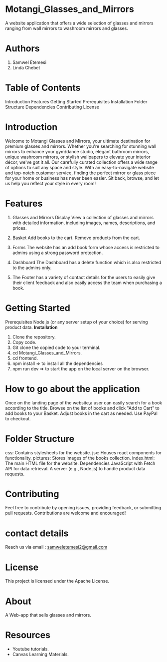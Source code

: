 # Motangi_Glasses_and_Mirrors
A website application that offers a wide selection of glasses and mirrors ranging from wall mirrors to washroom mirrors and glasses.

# Authors
<ol>
<li>Samwel Etemesi</li>
<li>Linda Chebet</li>
</ol>

# Table of Contents
Introduction Features 
Getting Started 
Prerequisites 
Installation 
Folder Structure 
Dependencies 
Contributing License

# Introduction
Welcome to Motangi Glasses and Mirrors, your ultimate destination for premium glasses and mirrors. Whether you're searching for stunning wall mirrors to enhance your gym/dance studio, elegant bathroom mirrors, unique washroom mirrors, or stylish wallpapers to elevate your interior décor, we've got it all. Our carefully curated collection offers a wide range of options to suit any space and style. With an easy-to-navigate website and top-notch customer service, finding the perfect mirror or glass piece for your home or business has never been easier. Sit back, browse, and let us help you reflect your style in every room!
# Features
1. Glasses and Mirrors Display
View a collection of glasses and mirrors with detailed information, including images, names, descriptions, and prices.

2. Basket
Add books to the cart. 
Remove products from the cart.

3. Forms
The website has an add book form whose access is restricted to admins using a strong password protection.

4. Dashboard
The Dashboard has a delete function which is also restricted to the admins only.

5. The Footer has a variety of contact details for the users to easily give their client feedback and also easily access the team when purchasing a book.


# Getting Started
Prerequisites Node.js (or any server setup of your choice) for serving product data. 
<b>Installation </b>
<ol>
    <li>Clone the repository. </li>   
    <li>Copy code. </li>   
    <li>Git clone the copied code to your terminal. </li>   
    <li>cd Motangi_Glasses_and_Mirrors. </li>   
    <li>cd frontend. </li> 
    <li>npm install => to install all the dependencies </li>
    <li>npm run dev => to start the app on the local server on the browser. </li> 
</ol>

# How to go about the application
Once on the landing page of the website,a user can easily search for a book according to the title.
Browse on the list of books and click "Add to Cart" to add books to your Basket. 
Adjust books in the cart as needed. 
Use PayPal to checkout.

# Folder Structure
css: Contains stylesheets for the website. 
jsx: Houses react components for functionality. pictures: Stores images of the books collection. 
index.html: The main HTML file for the website. 
Dependencies JavaScript with Fetch API for data retrieval. 
A server (e.g., Node.js) to handle product data requests. 
# Contributing 
Feel free to contribute by opening issues, providing feedback, or submitting pull requests. 
Contributions are welcome and encouraged!

# contact details
Reach us via email : samweletemesi2@gmail.com

# License
This project is licensed under the Apache License.

# About
A Web-app that sells glasses and mirrors.

# Resources
<ul> 
    <li>Youtube tutorials. </li>
    <li>Canvas Learning Materials.</li>
</ul>
 
 
